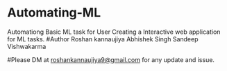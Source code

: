 # Automating-ML
Automationg Basic ML task for User
Creating a Interactive web application for ML tasks.
#Author
Roshan kannaujiya
Abhishek Singh
Sandeep Vishwakarma

#Please DM at roshankannaujiya9@gmail.com for any update and issue.


